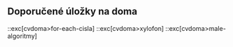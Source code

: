 ## Doporučené úložky na doma

::exc[cvdoma>for-each-cisla]
::exc[cvdoma>xylofon]
::exc[cvdoma>male-algoritmy]
